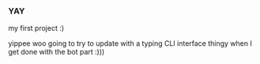 ### YAY

my first project :) 

yippee
woo
going to try to update with a typing CLI interface thingy when I get done with the bot part :)))
